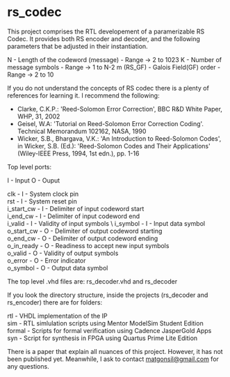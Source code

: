 # rs_codec

This project comprises the RTL developement of a paramerizable RS Codec. It provides both RS encoder and decoder, and the following parameters that be adjusted in their instantiation.

N - Length of the codeword (message) -  Range -> 2 to 1023
K - Number of message symbols - Range -> 1 to N-2
m (RS_GF) - Galois Field(GF)  order - Range -> 2 to 10

If you do not understand the concepts of RS codec there is a plenty of references for learning it. I recommend the following:

- Clarke, C.K.P.: 'Reed-Solomon Error Correction', BBC R\&D White Paper, WHP, 31, 2002
- Geisel, W.A: 'Tutorial on Reed-Solomon Error Correction Coding'. Technical Memorandum 102162, NASA, 1990
- Wicker, S.B., Bhargava, V.K.: 'An Introduction to Reed-Solomon Codes', in Wicker, S.B. (Ed.): 'Reed-Solomon Codes and Their Applications' (Wiley-IEEE Press, 1994, 1st edn.), pp. 1-16

Top level ports:

I - Input
O - Ouput

clk - I - System clock pin \
rst - I - System reset pin \
i_start_cw - I - Delimiter of input codeword start \
i_end_cw - I - Delimiter of input codeword end \
i_valid - I - Validity of input symbols \ 
i_symbol - I - Input data symbol \
o_start_cw - O - Delimiter of output codeword starting \
o_end_cw - O - Delimiter of output codeword ending \
o_in_ready - O - Readiness to accept new input symbols \
o_valid - O - Validity of output symbols \
o_error - O - Error indicator \
o_symbol - O - Output data symbol


The top level .vhd files are: rs_decoder.vhd and rs_decoder

If you look the directory structure, inside the projects (rs_decoder and rs_encoder) there are for folders:

rtl - VHDL implementation of the IP \
sim - RTL simlulation scripts using Mentor ModelSim Student Edition \
formal - Scripts for formal verification using Cadence JasperGold Apps \
syn - Script for synthesis in FPGA using Quartus Prime Lite Edition 

There is a paper that explain all nuances of this project. However, it has not been published yet. Meanwhile, I ask to contact matgonsil@gmail.com for any questions.
